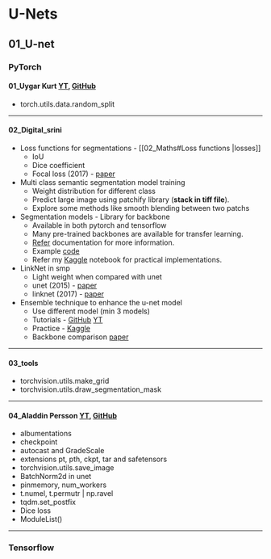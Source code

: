 # U-Nets

## 01_U-net

### PyTorch

#### 01_Uygar Kurt [YT](https://youtu.be/HS3Q_90hnDg?si=NmitL-5xzu2EiGwn), [GitHub](https://github.com/uygarkurt/UNet-PyTorch)

- torch.utils.data.random_split

---

#### 02_Digital_srini

- Loss functions for segmentations - [[02_Maths#Loss functions |losses]] 
	- IoU 
	- Dice coefficient
	- Focal loss (2017) - [paper](https://arxiv.org/pdf/1708.02002) 
- Multi class semantic segmentation model training
	- Weight distribution for different class
	- Predict large image using patchify library (**stack in tiff file**).
	- Explore some methods like smooth blending between two patchs
- Segmentation models - Library for backbone
	- Available in both pytorch and tensorflow
	- Many pre-trained backbones are available for transfer learning.
	- [Refer](https://smp.readthedocs.io/en/latest/) documentation for more information.
	- Example [code](https://github.com/bnsreenu/python_for_microscopists/blob/master/210_multiclass_Unet_using_VGG_resnet_inception.py) 
	- Refer my [Kaggle](https://www.kaggle.com/code/dhamur/u-net-with-backbones) notebook for practical implementations. 
- LinkNet in smp
	- Light weight when compared with unet
	- unet (2015) - [paper](https://arxiv.org/pdf/1505.04597) 
	- linknet (2017) - [paper](https://arxiv.org/pdf/1707.03718) 
- Ensemble technique to enhance the u-net model
	- Use different model (min 3 models)
	- Tutorials - [GitHub](https://github.com/bnsreenu/python_for_microscopists/blob/master/213-ensemble_sign_language.py) [YT](https://www.youtube.com/watch?v=NFIYdYjJams&list=PLZsOBAyNTZwbR08R959iCvYT3qzhxvGOE&index=18) 
	- Practice - [Kaggle](https://www.kaggle.com/code/dhamur/u-net-with-backbones-ensembling) 
	- Backbone comparison [paper](https://iopscience.iop.org/article/10.1088/1742-6596/1544/1/012196/pdf) 

---

#### 03_tools

- torchvision.utils.make_grid
- torchvision.utils.draw_segmentation_mask

---

#### 04_Aladdin Persson [YT](https://www.youtube.com/watch?v=IHq1t7NxS8k&t=278s), [GitHub](https://github.com/aladdinpersson/Machine-Learning-Collection/blob/master/ML/Pytorch/image_segmentation/semantic_segmentation_unet/train.py)

- albumentations
- checkpoint
- autocast and GradeScale
- extensions pt, pth, ckpt, tar and safetensors
- torchvision.utils.save_image
- BatchNorm2d in unet
- pinmemory, num_workers
- t.numel, t.permutr | np.ravel
- tqdm.set_postfix
- Dice loss
- ModuleList()

---

### Tensorflow
